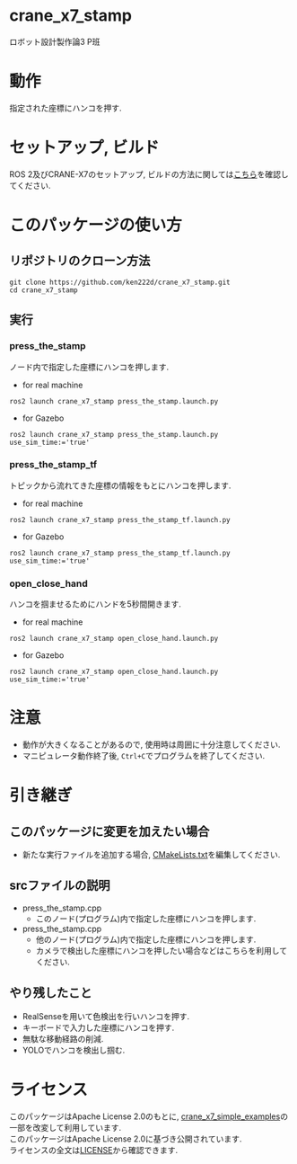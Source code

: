 # crane_x7_stamp
ロボット設計製作論3 P班

# 動作
指定された座標にハンコを押す. 

# セットアップ, ビルド

ROS 2及びCRANE-X7のセットアップ, ビルドの方法に関しては[こちら](https://github.com/cit22ros2/crane_x7_simple_examples)を確認してください.

# このパッケージの使い方

## リポジトリのクローン方法

```
git clone https://github.com/ken222d/crane_x7_stamp.git
cd crane_x7_stamp
```

## 実行

### press_the_stamp
ノード内で指定した座標にハンコを押します.
- for real machine
```
ros2 launch crane_x7_stamp press_the_stamp.launch.py
```
- for Gazebo
```
ros2 launch crane_x7_stamp press_the_stamp.launch.py use_sim_time:='true'
```

### press_the_stamp_tf
トピックから流れてきた座標の情報をもとにハンコを押します.
- for real machine
```
ros2 launch crane_x7_stamp press_the_stamp_tf.launch.py
```

- for Gazebo
```
ros2 launch crane_x7_stamp press_the_stamp_tf.launch.py use_sim_time:='true'
```

### open_close_hand
ハンコを掴ませるためにハンドを5秒間開きます.
- for real machine
```
ros2 launch crane_x7_stamp open_close_hand.launch.py
```
- for Gazebo
```
ros2 launch crane_x7_stamp open_close_hand.launch.py use_sim_time:='true'
```

# 注意
- 動作が大きくなることがあるので, 使用時は周囲に十分注意してください.
- マニピュレータ動作終了後, ```Ctrl+C```でプログラムを終了してください.

# 引き継ぎ
## このパッケージに変更を加えたい場合
- 新たな実行ファイルを追加する場合, [CMakeLists.txt](https://github.com/ken222d/crane_x7_stamp/blob/main/CMakeLists.txt)を編集してください.
## srcファイルの説明
- press_the_stamp.cpp
  - このノード(プログラム)内で指定した座標にハンコを押します.
- press_the_stamp.cpp
  - 他のノード(プログラム)内で指定した座標にハンコを押します.
  - カメラで検出した座標にハンコを押したい場合などはこちらを利用してください.
## やり残したこと
- RealSenseを用いて色検出を行いハンコを押す.
- キーボードで入力した座標にハンコを押す.
- 無駄な移動経路の削減.
- YOLOでハンコを検出し掴む.

# ライセンス
このパッケージはApache License 2.0のもとに, [crane_x7_simple_examples](https://github.com/cit22ros2/crane_x7_simple_examples)の一部を改変して利用しています.  
このパッケージはApache License 2.0に基づき公開されています.  
ライセンスの全文は[LICENSE](https://github.com/ken222d/crane_x7_stamp/blob/main/LICENSE)から確認できます.
